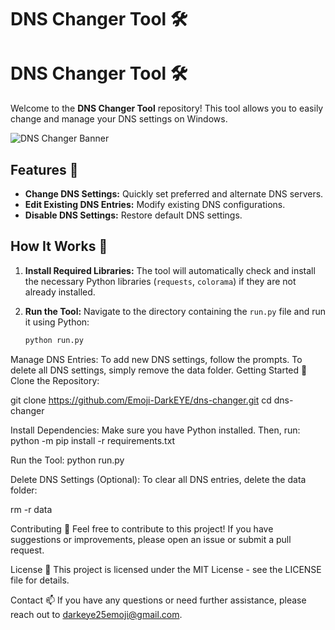 # DNS Changer Tool 🛠️

# DNS Changer Tool 🛠️

Welcome to the **DNS Changer Tool** repository! This tool allows you to easily change and manage your DNS settings on Windows.

![DNS Changer Banner](https://example.com/banner.png) <!-- Replace with your actual banner URL -->

## Features 🚀

- **Change DNS Settings:** Quickly set preferred and alternate DNS servers.
- **Edit Existing DNS Entries:** Modify existing DNS configurations.
- **Disable DNS Settings:** Restore default DNS settings.

## How It Works 🔧

1. **Install Required Libraries:**
   The tool will automatically check and install the necessary Python libraries (`requests`, `colorama`) if they are not already installed.

2. **Run the Tool:**
   Navigate to the directory containing the `run.py` file and run it using Python:
   ```bash
   python run.py

Manage DNS Entries:
To add new DNS settings, follow the prompts.
To delete all DNS settings, simply remove the data folder.
Getting Started 🏁
Clone the Repository:

git clone https://github.com/Emoji-DarkEYE/dns-changer.git
cd dns-changer

Install Dependencies:
Make sure you have Python installed. Then, run:
python -m pip install -r requirements.txt

Run the Tool:
python run.py

Delete DNS Settings (Optional):
To clear all DNS entries, delete the data folder:

rm -r data

Contributing 🤝
Feel free to contribute to this project! If you have suggestions or improvements, please open an issue or submit a pull request.

License 📝
This project is licensed under the MIT License - see the LICENSE file for details.

Contact 📫
If you have any questions or need further assistance, please reach out to darkeye25emoji@gmail.com.

